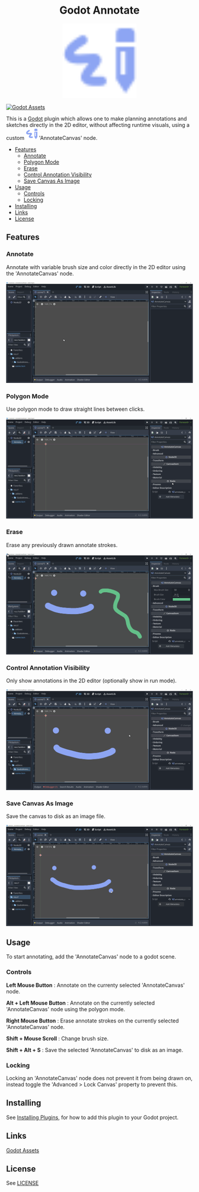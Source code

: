 <div align="center">
  <h1 align="center">Godot Annotate</h1>
  <img src=src/annotate_layer_icon.svg alt="Icon" width="200" height="200"/>
</div>

[![Godot Assets](https://img.shields.io/badge/Godot_Asset_Library-blue)](https://godotengine.org/asset-library/asset/2432)

This is a [Godot](https://godotengine.org/) plugin which allows one to make planning  annotations and sketches directly in the 2D editor, without affecting runtime visuals, using a custom ![Node Icon](annotate_layer_icon.svg) 'AnnotateCanvas'  node.

- [Features](#features)
  - [Annotate](#annotate)
  - [Polygon Mode](#polygon-mode)
  - [Erase](#erase)
  - [Control Annotation Visibility](#control-annotation-visibility)
  - [Save Canvas As Image](#save-canvas-as-image)
- [Usage](#usage)
  - [Controls](#controls)
  - [Locking](#locking)
- [Installing](#installing)
- [Links](#links)
- [License](#license)

## Features

### Annotate

Annotate with variable brush size and color directly in the 2D editor using the 'AnnotateCanvas' node.

![Annotate Example](examples/Annotate.gif)

### Polygon Mode

Use polygon mode to draw straight lines between clicks.

![Polygon Mode Example](examples/AnnotatePoly.gif)

### Erase

Erase any previously drawn annotate strokes.

![Erase Example](examples/Erase.gif)

### Control Annotation Visibility

Only show annotations in the 2D editor (optionally show in run mode).

![Visibility Example](examples/Visibility.gif)

### Save Canvas As Image

Save the canvas to disk as an image file.

![Save To Disk Example](examples/SaveToDisk.gif)

## Usage

To start annotating, add the 'AnnotateCanvas' node to a godot scene.

### Controls

**Left Mouse Button**
: Annotate on the currenty selected 'AnnotateCanvas' node.

**Alt + Left Mouse Button**
: Annotate on the currently selected 'AnnotateCanvas' node using the polygon mode.

**Right Mouse Button**
: Erase annotate strokes on the currently selected 'AnnotateCanvas' node.

**Shift + Mouse Scroll**
: Change brush size.

**Shift + Alt + S**
: Save the selected 'AnnotateCanvas' to disk as an image.

### Locking

Locking an 'AnnotateCanvas' node does not prevent it from being drawn on, instead toggle the 'Advanced > Lock Canvas' property to prevent this.

## Installing

See [Installing Plugins](https://docs.godotengine.org/en/stable/tutorials/plugins/editor/installing_plugins.html), for how to add this plugin to your Godot project.

## Links

[Godot Assets](https://godotengine.org/asset-library/asset/2432)

## License

See [LICENSE](LICENSE)

